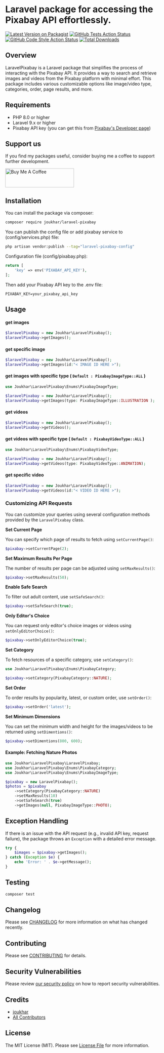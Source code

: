 # Laravel package for accessing the Pixabay API effortlessly.

[![Latest Version on Packagist](https://img.shields.io/packagist/v/joukhar/laravel-pixabay.svg?style=flat-square)](https://packagist.org/packages/joukhar/laravel-pixabay)
[![GitHub Tests Action Status](https://img.shields.io/github/actions/workflow/status/joukhar/laravel-pixabay/run-tests.yml?branch=main&label=tests&style=flat-square)](https://github.com/joukhar/laravel-pixabay/actions?query=workflow%3Arun-tests+branch%3Amain)
[![GitHub Code Style Action Status](https://img.shields.io/github/actions/workflow/status/joukhar/laravel-pixabay/fix-php-code-style-issues.yml?branch=main&label=code%20style&style=flat-square)](https://github.com/joukhar/laravel-pixabay/actions?query=workflow%3A"Fix+PHP+code+style+issues"+branch%3Amain)
[![Total Downloads](https://img.shields.io/packagist/dt/joukhar/laravel-pixabay.svg?style=flat-square)](https://packagist.org/packages/joukhar/laravel-pixabay)

## Overview

LaravelPixabay is a Laravel package that simplifies the process of interacting with the Pixabay API. It provides a way to search and retrieve images and videos from the Pixabay platform with minimal effort. This package includes various customizable options like image/video type, categories, order, page results, and more.

## Requirements

- PHP 8.0 or higher
- Laravel 9.x or higher
- Pixabay API key (you can get this from [Pixabay's Developer page](https://pixabay.com/api/docs/))

## Support us
If you find my packages useful, consider buying me a coffee to support further development.

<a href="https://www.buymeacoffee.com/joukhar" target="_blank"><img src="https://cdn.buymeacoffee.com/buttons/v2/default-yellow.png" alt="Buy Me A Coffee" title="Buy Me A Coffee" height="60" width="217"></a>

## Installation

You can install the package via composer:

```bash
composer require joukhar/laravel-pixabay
```

You can publish the config file or add pixabay service to (config/services.php) file:

```bash
php artisan vendor:publish --tag="laravel-pixabay-config"
```

Configuration file (config/pixabay.php): 

```php
return [
    'key' => env('PIXABAY_API_KEY'),
];
```

Then add your Pixabay API key to the .env file:

```env
PIXABAY_KEY=your_pixabay_api_key
```

## Usage

#### get images

```php
$laravelPixabay = new Joukhar\LaravelPixabay();
$laravelPixabay->getImages();
```

#### get specific image

```php
$laravelPixabay = new Joukhar\LaravelPixabay();
$laravelPixabay->getImages(id:"< IMAGE ID HERE >");
```

#### get images with specific type ( ```Default : PixabayImageType::ALL``` )

```php
use Joukhar\LaravelPixabay\Enums\PixabayImageType;

$laravelPixabay = new Joukhar\LaravelPixabay();
$laravelPixabay->getImages(type: PixabayImageType::ILLUSTRATION );
```

#### get videos
```php
$laravelPixabay = new Joukhar\LaravelPixabay();
$laravelPixabay->getVideos();
```

#### get videos with specific type ( ```Default : PixabayVideoType::ALL``` )

```php
use Joukhar\LaravelPixabay\Enums\PixabayVideoType;

$laravelPixabay = new Joukhar\LaravelPixabay();
$laravelPixabay->getVideos(type: PixabayVideoType::ANIMATION);
```

#### get specific video
```php
$laravelPixabay = new Joukhar\LaravelPixabay();
$laravelPixabay->getVideos(id:"< VIDEO ID HERE >");
```

### Customizing API Requests

You can customize your queries using several configuration methods provided by the `LaravelPixabay` class.

**Set Current Page**

You can specify which page of results to fetch using `setCurrentPage()`:

```php
$pixabay->setCurrentPage(2);
```
**Set Maximum Results Per Page**

The number of results per page can be adjusted using `setMaxResults()`:

```php
$pixabay->setMaxResults(50);
```
**Enable Safe Search**

To filter out adult content, use `setSafeSearch()`:

```php
$pixabay->setSafeSearch(true);
```
**Only Editor's Choice**

You can request only editor's choice images or videos using `setOnlyEditorChoice()`:

```php
$pixabay->setOnlyEditorChoice(true);
```
**Set Category**

To fetch resources of a specific category, use `setCategory()`:

```php
use Joukhar\LaravelPixabay\Enums\PixabayCategory;

$pixabay->setCategory(PixabayCategory::NATURE);
```
**Set Order**

To order results by popularity, latest, or custom order, use `setOrder()`:

```php
$pixabay->setOrder('latest');
```
**Set Minimum Dimensions**

You can set the minimum width and height for the images/videos to be returned using `setDimentions()`:
```php
$pixabay->setDimentions(800, 600);
```

#### Example: Fetching Nature Photos

```php
use Joukhar\LaravelPixabay\LaravelPixabay;
use Joukhar\LaravelPixabay\Enums\PixabayCategory;
use Joukhar\LaravelPixabay\Enums\PixabayImageType;

$pixabay = new LaravelPixabay();
$photos = $pixabay
    ->setCategory(PixabayCategory::NATURE)
    ->setMaxResults(10)
    ->setSafeSearch(true)
    ->getImages(null, PixabayImageType::PHOTO);
```

## Exception Handling

If there is an issue with the API request (e.g., invalid API key, request failure), the package throws an `Exception` with a detailed error message.


```php
try {
    $images = $pixabay->getImages();
} catch (Exception $e) {
    echo 'Error: ' . $e->getMessage();
}

```

## Testing

```bash
composer test
```

## Changelog

Please see [CHANGELOG](CHANGELOG.md) for more information on what has changed recently.

## Contributing

Please see [CONTRIBUTING](CONTRIBUTING.md) for details.

## Security Vulnerabilities

Please review [our security policy](../../security/policy) on how to report security vulnerabilities.

## Credits

- [joukhar](https://github.com/joukhar)
- [All Contributors](../../contributors)

## License

The MIT License (MIT). Please see [License File](LICENSE.md) for more information.

